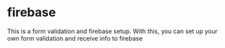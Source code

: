 # firebase
This is a form validation and firebase setup. With this, you can set up your own form validation and receive info to firebase
